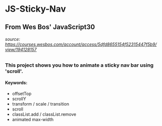 # JS-Sticky-Nav

## From Wes Bos' JavaScript30 
###### _source:_ https://courses.wesbos.com/account/access/5dfd8655154f52315447f5b9/view/194128157

### This project shows you how to animate a sticky nav bar using 'scroll'. 

#### Keywords: 
* offsetTop
* scrollY
* transform / scale / transition
* scroll
* classList.add / classList.remove
* animated max-width
